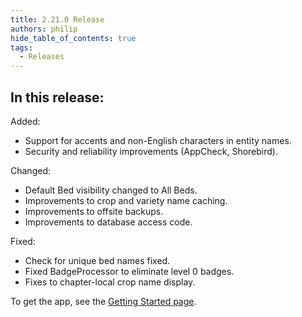 ```yaml
---
title: 2.21.0 Release
authors: philip
hide_table_of_contents: true
tags:
  - Releases
---
```


## In this release:

Added:
* Support for accents and non-English characters in entity names.
* Security and reliability improvements (AppCheck, Shorebird).

Changed:
* Default Bed visibility changed to All Beds.
* Improvements to crop and variety name caching.
* Improvements to offsite backups.
* Improvements to database access code.

Fixed:
* Check for unique bed names fixed.
* Fixed BadgeProcessor to eliminate level 0 badges.
* Fixes to chapter-local crop name display.

To get the app, see the [Getting Started page](/docs/user-guide/get-started/overview).
